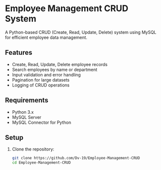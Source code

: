 # Employee Management CRUD System

A Python-based CRUD (Create, Read, Update, Delete) system using MySQL for efficient employee data management.

## Features
- Create, Read, Update, Delete employee records
- Search employees by name or department
- Input validation and error handling
- Pagination for large datasets
- Logging of CRUD operations

## Requirements

- Python 3.x
- MySQL Server
- MySQL Connector for Python

## Setup

1. Clone the repository:
   ```bash
   git clone https://github.com/Dv-19/Employee-Management-CRUD
   cd Employee-Management-CRUD

